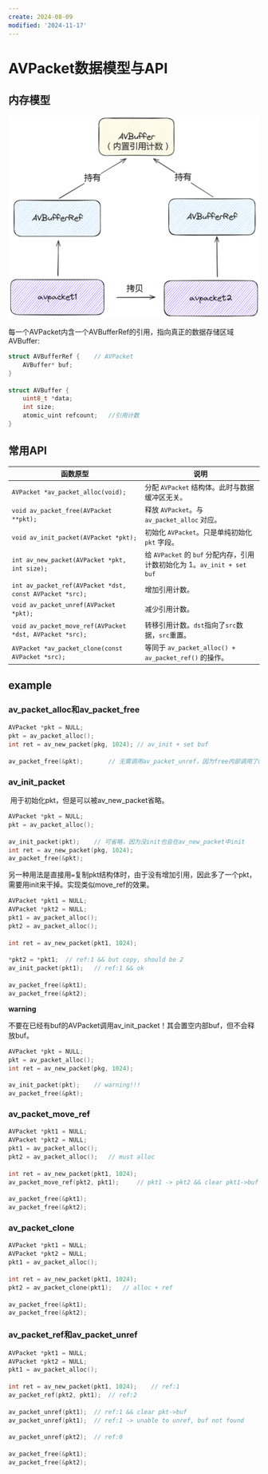 ```yaml
---
create: 2024-08-09
modified: '2024-11-17'
---
```


# AVPacket数据模型与API

## 内存模型

<img src="./assets/AVPacket.png" alt="AVPacket" style="zoom:50%;" />

​	每一个AVPacket内含一个AVBufferRef的引用，指向真正的数据存储区域AVBuffer:

```C
struct AVBufferRef {	// AVPacket
    AVBuffer* buf;
}

struct AVBuffer {
    uint8_t *data;
    int size;
    atomic_uint refcount;	//引用计数
}
```

## 常用API

| 函数原型                                                 | 说明                                                         |
| -------------------------------------------------------- | ------------------------------------------------------------ |
| `AVPacket *av_packet_alloc(void);`                       | 分配 `AVPacket` 结构体。此时与数据缓冲区无关。               |
| `void av_packet_free(AVPacket **pkt);`                   | 释放 `AVPacket`。与 `av_packet_alloc` 对应。                 |
| `void av_init_packet(AVPacket *pkt);`                    | 初始化 `AVPacket`。只是单纯初始化 `pkt` 字段。               |
| `int av_new_packet(AVPacket *pkt, int size);`            | 给 `AVPacket` 的 `buf` 分配内存，引用计数初始化为 1。`av_init + set buf` |
| `int av_packet_ref(AVPacket *dst, const AVPacket *src);` | 增加引用计数。                                               |
| `void av_packet_unref(AVPacket *pkt);`                   | 减少引用计数。                                               |
| `void av_packet_move_ref(AVPacket *dst, AVPacket *src);` | 转移引用计数。`dst`指向了`src`数据，`src`重置。              |
| `AVPacket *av_packet_clone(const AVPacket *src);`        | 等同于 `av_packet_alloc() + av_packet_ref()` 的操作。        |

## example

### av_packet_alloc和av_packet_free

```C++
AVPacket *pkt = NULL;
pkt = av_packet_alloc();
int ret = av_new_packet(pkg, 1024);	// av_init + set buf

av_packet_free(&pkt);		// 无需调用av_packet_unref，因为free内部调用了unref
```

### av_init_packet

​	用于初始化pkt，但是可以被av_new_packet省略。

```C++
AVPacket *pkt = NULL;
pkt = av_packet_alloc();

av_init_packet(pkt);	// 可省略，因为没init也会在av_new_packet中init
int ret = av_new_packet(pkg, 1024);
av_packet_free(&pkt);
```

​	另一种用法是直接用`=`复制pkt结构体时，由于没有增加引用，因此多了一个pkt，需要用init来干掉。实现类似move_ref的效果。

```C++
AVPacket *pkt1 = NULL;
AVPacket *pkt2 = NULL;
pkt1 = av_packet_alloc();
pkt2 = av_packet_alloc();

int ret = av_new_packet(pkt1, 1024);

*pkt2 = *pkt1;	// ref:1 && but copy, should be 2
av_init_packet(pkt1);	// ref:1 && ok

av_packet_free(&pkt1);
av_packet_free(&pkt2);
```

**warning**

​	不要在已经有buf的AVPacket调用av_init_packet！其会置空内部buf，但不会释放buf。

```C++
AVPacket *pkt = NULL;
pkt = av_packet_alloc();
int ret = av_new_packet(pkg, 1024);

av_init_packet(pkt);	// warning!!!
av_packet_free(&pkt);
```

### av_packet_move_ref

```C++
AVPacket *pkt1 = NULL;
AVPacket *pkt2 = NULL;
pkt1 = av_packet_alloc();
pkt2 = av_packet_alloc();	// must alloc

int ret = av_new_packet(pkt1, 1024);
av_packet_move_ref(pkt2, pkt1);		// pkt1 -> pkt2	&& clear pkt1->buf 

av_packet_free(&pkt1);
av_packet_free(&pkt2);
```

### av_packet_clone

```C++
AVPacket *pkt1 = NULL;
AVPacket *pkt2 = NULL;
pkt1 = av_packet_alloc();

int ret = av_new_packet(pkt1, 1024);
pkt2 = av_packet_clone(pkt1);	// alloc + ref

av_packet_free(&pkt1);
av_packet_free(&pkt2);
```

### av_packet_ref和av_packet_unref

```C++
AVPacket *pkt1 = NULL;
AVPacket *pkt2 = NULL;
pkt1 = av_packet_alloc();

int ret = av_new_packet(pkt1, 1024);	// ref:1
av_packet_ref(pkt2, pkt1);	// ref:2

av_packet_unref(pkt1);	// ref:1 && clear pkt->buf
av_packet_unref(pkt1);	// ref:1 -> unable to unref, buf not found 

av_packet_unref(pkt2);	// ref:0

av_packet_free(&pkt1);
av_packet_free(&pkt2);
```